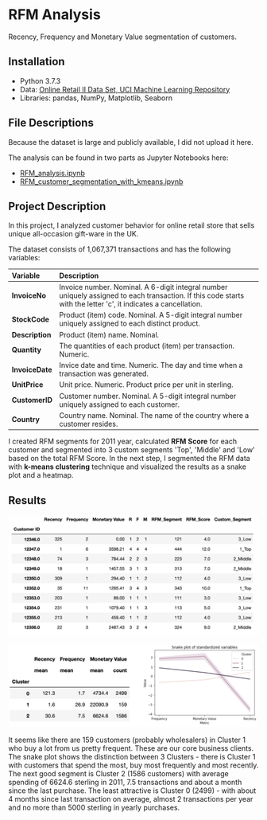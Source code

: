 # RFM Analysis

Recency, Frequency and Monetary Value segmentation of customers.

## Installation
- Python 3.7.3
- Data: [Online Retail II Data Set, UCI Machine Learning Repository](http://archive.ics.uci.edu/ml/datasets/Online+Retail+II)
- Libraries: pandas, NumPy, Matplotlib, Seaborn

## File Descriptions
Because the dataset is large and publicly available, I did not upload it here. 

The analysis can be found in two parts as Jupyter Notebooks here:

* [RFM_analysis.ipynb](https://github.com/k-bosko/RFM_analysis/blob/master/RFM_analysis.ipynb)
* [RFM_customer_segmentation_with_kmeans.ipynb](https://github.com/k-bosko/RFM_analysis/blob/master/RFM_customer_segmentation_with_kmeans.ipynb)

## Project Description
In this project, I analyzed customer behavior for online retail store that sells unique all-occasion gift-ware in the UK. 

The dataset consists of 1,067,371 transactions and has the following variables:


| Variable | Description |
| :--- | :--- |
| **InvoiceNo** | Invoice number. Nominal. A 6-digit integral number uniquely assigned to each transaction. If this code starts with the letter 'c', it indicates a cancellation.|
| **StockCode** | Product (item) code. Nominal. A 5-digit integral number uniquely assigned to each distinct product. <br>
| **Description** | Product (item) name. Nominal.|
| **Quantity** | The quantities of each product (item) per transaction. Numeric.|
| **InvoiceDate** | Invice date and time. Numeric. The day and time when a transaction was generated. |
| **UnitPrice** | Unit price. Numeric. Product price per unit in sterling. |
| **CustomerID** | Customer number. Nominal. A 5-digit integral number uniquely assigned to each customer.|
| **Country** | Country name. Nominal. The name of the country where a customer resides.|


I created RFM segments for 2011 year, calculated **RFM Score** for each customer and segmented into 3 custom segments 'Top', 'Middle' and 'Low' based on the total RFM Score.
In the next step, I segmented the RFM data with **k-means clustering** technique and visualized the results as a snake plot and a heatmap.


## Results
![RFM Analysis](assets/rfm_analysis.png "RFM Analysis Results")

![RFM Clustering](assets/RFM_clustering.png "RFM Analysis Results II")

It seems like there are 159 customers (probably wholesalers) in Cluster 1 who buy a lot from us pretty frequent. These are our core business clients. <br>
The snake plot shows the distinction between 3 Clusters - there is Cluster 1 with customers that spend the most, buy most frequently and most recently. The next good segment is Cluster 2 (1586 customers) with average spending of 6624.6 sterling in 2011, 7.5 transactions and about a month since the last purchase. The least attractive is Cluster 0 (2499) - with about 4 months since last transaction on average, almost 2 transactions per year and no more than 5000 sterling in yearly purchases.

